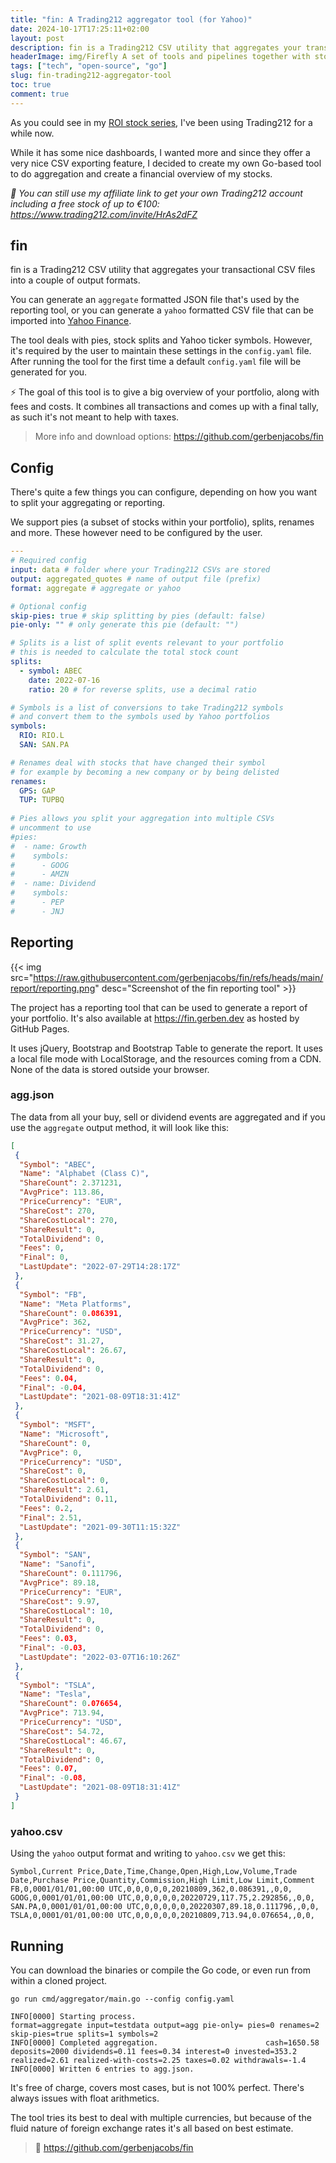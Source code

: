 ```yaml
---
title: "fin: A Trading212 aggregator tool (for Yahoo)"
date: 2024-10-17T17:25:11+02:00
layout: post
description: fin is a Trading212 CSV utility that aggregates your transactional CSV files into a couple of output formats.
headerImage: img/Firefly A set of tools and pipelines together with stock charts 38630.jpg
tags: ["tech", "open-source", "go"]
slug: fin-trading212-aggregator-tool
toc: true
comment: true
---
```


As you could see in my [ROI stock series](/tags/roi-stock-portfolio/), I've been using Trading212 for a while now.

While it has some nice dashboards, I wanted more and since they offer a very nice CSV exporting feature, 
I decided to create my own Go-based tool to do aggregation and create a financial overview of my stocks.

_💸 You can still use my affiliate link to get your own Trading212 account including a free stock of up to €100:
https://www.trading212.com/invite/HrAs2dFZ_

## fin

fin is a Trading212 CSV utility that aggregates your transactional CSV files into a couple of output formats.

You can generate an `aggregate` formatted JSON file that's used by the reporting tool,
or you can generate a `yahoo` formatted CSV file that can be imported into [Yahoo Finance](https://finance.yahoo.com/portfolios).

The tool deals with pies, stock splits and Yahoo ticker symbols. However, it's required by the user
to maintain these settings in the `config.yaml` file. After running the tool for the first time
a default `config.yaml` file will be generated for you.

⚡ The goal of this tool is to give a big overview of your portfolio, along with fees and costs.
It combines all transactions and comes up with a final tally, as such it's not meant to help with taxes.

> More info and download options: https://github.com/gerbenjacobs/fin

## Config

There's quite a few things you can configure, depending on how you want to split your aggregating or reporting.

We support pies (a subset of stocks within your portfolio), splits, renames and more.
These however need to be configured by the user.

```yaml
---
# Required config
input: data # folder where your Trading212 CSVs are stored
output: aggregated_quotes # name of output file (prefix)
format: aggregate # aggregate or yahoo

# Optional config
skip-pies: true # skip splitting by pies (default: false)
pie-only: "" # only generate this pie (default: "")

# Splits is a list of split events relevant to your portfolio
# this is needed to calculate the total stock count
splits:
  - symbol: ABEC
    date: 2022-07-16
    ratio: 20 # for reverse splits, use a decimal ratio

# Symbols is a list of conversions to take Trading212 symbols
# and convert them to the symbols used by Yahoo portfolios
symbols:
  RIO: RIO.L
  SAN: SAN.PA

# Renames deal with stocks that have changed their symbol
# for example by becoming a new company or by being delisted
renames:
  GPS: GAP
  TUP: TUPBQ
 
# Pies allows you split your aggregation into multiple CSVs
# uncomment to use
#pies:
#  - name: Growth
#    symbols:
#      - GOOG
#      - AMZN
#  - name: Dividend
#    symbols:
#      - PEP
#      - JNJ
```

## Reporting

{{< img src="https://raw.githubusercontent.com/gerbenjacobs/fin/refs/heads/main/report/reporting.png" desc="Screenshot of the fin reporting tool" >}}

The project has a reporting tool that can be used to generate a report of your portfolio.
It's also available at https://fin.gerben.dev as hosted by GitHub Pages.

It uses jQuery, Bootstrap and Bootstrap Table to generate the report. It uses a local file mode with LocalStorage,
and the resources coming from a CDN. None of the data is stored outside your browser.


### agg.json

The data from all your buy, sell or dividend events are aggregated and if you use the `aggregate`
output method, it will look like this:

```json
[
 {
  "Symbol": "ABEC",
  "Name": "Alphabet (Class C)",
  "ShareCount": 2.371231,
  "AvgPrice": 113.86,
  "PriceCurrency": "EUR",
  "ShareCost": 270,
  "ShareCostLocal": 270,
  "ShareResult": 0,
  "TotalDividend": 0,
  "Fees": 0,
  "Final": 0,
  "LastUpdate": "2022-07-29T14:28:17Z"
 },
 {
  "Symbol": "FB",
  "Name": "Meta Platforms",
  "ShareCount": 0.086391,
  "AvgPrice": 362,
  "PriceCurrency": "USD",
  "ShareCost": 31.27,
  "ShareCostLocal": 26.67,
  "ShareResult": 0,
  "TotalDividend": 0,
  "Fees": 0.04,
  "Final": -0.04,
  "LastUpdate": "2021-08-09T18:31:41Z"
 },
 {
  "Symbol": "MSFT",
  "Name": "Microsoft",
  "ShareCount": 0,
  "AvgPrice": 0,
  "PriceCurrency": "USD",
  "ShareCost": 0,
  "ShareCostLocal": 0,
  "ShareResult": 2.61,
  "TotalDividend": 0.11,
  "Fees": 0.2,
  "Final": 2.51,
  "LastUpdate": "2021-09-30T11:15:32Z"
 },
 {
  "Symbol": "SAN",
  "Name": "Sanofi",
  "ShareCount": 0.111796,
  "AvgPrice": 89.18,
  "PriceCurrency": "EUR",
  "ShareCost": 9.97,
  "ShareCostLocal": 10,
  "ShareResult": 0,
  "TotalDividend": 0,
  "Fees": 0.03,
  "Final": -0.03,
  "LastUpdate": "2022-03-07T16:10:26Z"
 },
 {
  "Symbol": "TSLA",
  "Name": "Tesla",
  "ShareCount": 0.076654,
  "AvgPrice": 713.94,
  "PriceCurrency": "USD",
  "ShareCost": 54.72,
  "ShareCostLocal": 46.67,
  "ShareResult": 0,
  "TotalDividend": 0,
  "Fees": 0.07,
  "Final": -0.08,
  "LastUpdate": "2021-08-09T18:31:41Z"
 }
]
```

### yahoo.csv

Using the `yahoo` output format and writing to `yahoo.csv` we get this:

```text
Symbol,Current Price,Date,Time,Change,Open,High,Low,Volume,Trade Date,Purchase Price,Quantity,Commission,High Limit,Low Limit,Comment
FB,0,0001/01/01,00:00 UTC,0,0,0,0,0,20210809,362,0.086391,,0,0,
GOOG,0,0001/01/01,00:00 UTC,0,0,0,0,0,20220729,117.75,2.292856,,0,0,
SAN.PA,0,0001/01/01,00:00 UTC,0,0,0,0,0,20220307,89.18,0.111796,,0,0,
TSLA,0,0001/01/01,00:00 UTC,0,0,0,0,0,20210809,713.94,0.076654,,0,0,

```

## Running

You can download the binaries or compile the Go code, or even run from within a cloned project.

```shell
go run cmd/aggregator/main.go --config config.yaml
```

```text
INFO[0000] Starting process.                             format=aggregate input=testdata output=agg pie-only= pies=0 renames=2 skip-pies=true splits=1 symbols=2
INFO[0000] Completed aggregation.                        cash=1650.58 deposits=2000 dividends=0.11 fees=0.34 interest=0 invested=353.2 realized=2.61 realized-with-costs=2.25 taxes=0.02 withdrawals=-1.4
INFO[0000] Written 6 entries to agg.json.  
```

It's free of charge, covers most cases, but is not 100% perfect. There's always issues with float arithmetics.

The tool tries its best to deal with multiple currencies, but because of the fluid nature of foreign exchange rates
it's all based on best estimate.

> 🔗 https://github.com/gerbenjacobs/fin